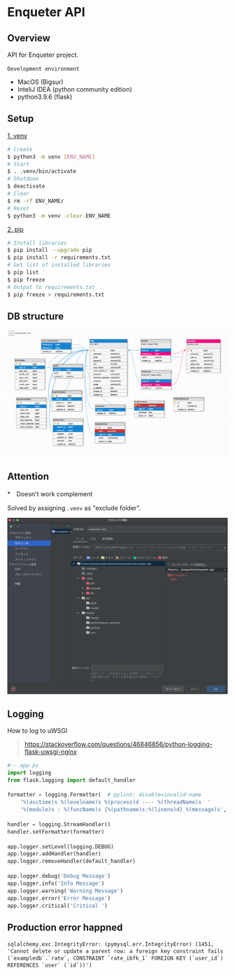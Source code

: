 # Enqueter API

## Overview
API for Enqueter project.

`Development environment`
* MacOS (Bigsur)
* InteliJ IDEA (python community edition)
* python3.9.6 (flask)

## Setup
<u>1. venv</u>
```bash
# Create
$ python3 -m venv [ENV_NAME]
# Start
$ . .venv/bin/activate
# Shutdown
$ deactivate
# Clear
$ rm -rf ENV_NAME/
# Reset
$ python3 -m venv -clear ENV_NAME
```

<u>2. pip</u>
```bash
# Install libraries
$ pip install --upgrade pip
$ pip install -r requirements.txt
# Get list of installed libraries
$ pip list
$ pip freeze
# Output to requirements.txt
$ pip freeze > requirements.txt
```

## DB structure
![image](images/db-structure.png)


## Attention
*　Doesn't work complement

Solved by assigning `.venv` as "exclude folder".

![image](images/import-problem.png)

## Logging

How to log to uWSGI

> https://stackoverflow.com/questions/46846856/python-logging-flask-uwsgi-nginx

```python
#-- app.py
import logging
from flask.logging import default_handler

formatter = logging.Formatter(  # pylint: disable=invalid-name
    '%(asctime)s %(levelname)s %(process)d ---- %(threadName)s  '
    '%(module)s : %(funcName)s {%(pathname)s:%(lineno)d} %(message)s','%Y-%m-%dT%H:%M:%SZ')

handler = logging.StreamHandler()
handler.setFormatter(formatter)

app.logger.setLevel(logging.DEBUG)
app.logger.addHandler(handler)
app.logger.removeHandler(default_handler)

app.logger.debug('Debug Message')
app.logger.info('Info Message')
app.logger.warning('Warning Message')
app.logger.error('Error Message')
app.logger.critical('Critical ')
```

## Production error happned

```log
sqlalchemy.exc.IntegrityError: (pymysql.err.IntegrityError) (1451, 'Cannot delete or update a parent row: a foreign key constraint fails (`exampledb`.`rate`, CONSTRAINT `rate_ibfk_1` FOREIGN KEY (`user_id`) REFERENCES `user` (`id`))')
```